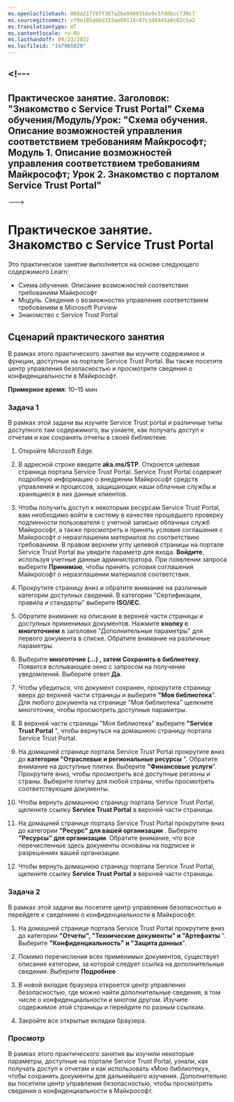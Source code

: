 ```yaml
---
ms.openlocfilehash: 068a2177077367a2be9400316e9c5fddbcc739c7
ms.sourcegitcommit: cf0e185a6bd333ae09116c87c1d8445a8c02c5a2
ms.translationtype: HT
ms.contentlocale: ru-RU
ms.lasthandoff: 09/23/2022
ms.locfileid: "147965820"
---
```

<a name="---"></a><!---
---
Практическое занятие. Заголовок: "Знакомство с Service Trust Portal" Схема обучения/Модуль/Урок: "Схема обучения. Описание возможностей управления соответствием требованиям Майкрософт; Модуль 1. Описание возможностей управления соответствием требованиям Майкрософт; Урок 2. Знакомство с порталом Service Trust Portal"
---
--->

# <a name="lab-explore-the-service-trust-portal"></a>Практическое занятие. Знакомство с Service Trust Portal

Это практическое занятие выполняется на основе следующего содержимого Learn:

- Схема обучения. Описание возможностей соответствия требованиям Майкрософт
- Модуль. Сведения о возможностях управления соответствием требованиям в Microsoft Purview
- Знакомство с Service Trust Portal

## <a name="lab-scenario"></a>Сценарий практического занятия

В рамках этого практического занятия вы изучите содержимое и функции, доступные на портале Service Trust Portal. Вы также посетите центр управления безопасностью и просмотрите сведения о конфиденциальности в Майкрософт.

**Примерное время**: 10–15 мин

### <a name="task-1"></a>Задача 1

В рамках этой задачи вы изучите Service Trust portal и различные типы доступного там содержимого, вы узнаете, как получать доступ к отчетам и как сохранять отчеты в своей библиотеке.

1. Откройте Microsoft Edge.

1. В адресной строке введите **aka.ms/STP**. Откроется целевая страница портала Service Trust Portal. Service Trust Portal содержит подробную информацию о внедрении Майкрософт средств управления и процессов, защищающих наши облачные службы и хранящиеся в них данные клиентов.

1. Чтобы получить доступ к некоторым ресурсам Service Trust Portal, вам необходимо войти в систему в качестве прошедшего проверку подлинности пользователя с учетной записью облачных служб Майкрософт, а также просмотреть и принять условия соглашения с Майкрософт о неразглашении материалов по соответствию требованиям. В правом верхнем углу целевой страницы на портале Service Trust Portal вы увидите параметр для входа.  **Войдите**, используя учетные данные администратора. При появлении запроса выберите **Принимаю**, чтобы принять условия соглашения Майкрософт о неразглашении материалов соответствия.

1. Прокрутите страницу вниз и обратите внимание на различные категории доступных сведений. В категории "Сертификации, правила и стандарты" выберите **ISO/IEC**.

1. Обратите внимание на описание в верхней части страницы и доступных применимых документов.  Нажмите **кнопку с многоточием** в заголовке "Дополнительные параметры" для первого документа в списке.  Обратите внимание на различные параметры.

1. Выберите **многоточие (...) , затем Сохранить в библиотеку**.  Появится всплывающее окно с запросом на получение уведомлений. Выберите ответ **Да**.

1. Чтобы убедиться, что документ сохранен, прокрутите страницу вверх до верхней части страницы и выберите **"Моя библиотека**".  Для любого документа на странице "Моя библиотека" щелкните многоточие, чтобы просмотреть доступные параметры.

1. В верхней части страницы "Моя библиотека" выберите **"Service Trust Portal** ", чтобы вернуться на домашнюю страницу портала Service Trust Portal.

1. На домашней странице портала Service Trust Portal прокрутите вниз до **категории "Отраслевые и региональные ресурсы** ".  Обратите внимание на доступные плитки.  Выберите **"Финансовые услуги**".  Прокрутите вниз, чтобы просмотреть все доступные регионы и страны.  Выберите плитку для любой страны, чтобы просмотреть соответствующие документы.

1. Чтобы вернуть домашнюю страницу портала Service Trust Portal, щелкните ссылку **Service Trust Portal** в верхней части страницы.

1. На домашней странице портала Service Trust Portal прокрутите вниз до категории **"Ресурс" для вашей организации** . Выберите **"Ресурсы" для организации**.  Обратите внимание, что все перечисленные здесь документы основаны на подписке и разрешениях вашей организации.

1. Чтобы вернуть домашнюю страницу портала Service Trust Portal, щелкните ссылку **Service Trust Portal** в верхней части страницы.

### <a name="task-2"></a>Задача 2

В рамках этой задачи вы посетите центр управления безопасностью и перейдете к сведениям о конфиденциальности в Майкрософт.

1. На домашней странице портала Service Trust Portal прокрутите вниз до категории **"Отчеты", "Технические документы" и "Артефакты** ". Выберите **"Конфиденциальность" и "Защита данных**".  

1. Помимо перечисления всех применимых документов, существует описание категории, за которой следует ссылка на дополнительные сведения.  Выберите **Подробнее**

1. В новой вкладке браузера откроется центр управления безопасностью, где можно найти дополнительные сведения, в том числе о конфиденциальности и многом другом. Изучите содержимое этой страницы и перейдите по разным ссылкам.

1. Закройте все открытые вкладки браузера.

### <a name="review"></a>Просмотр

В рамках этого практического занятия вы изучили некоторые параметры, доступные на портале Service Trust Portal, узнали, как получать доступ к отчетам и как использовать «Мою библиотеку», чтобы сохранять документы для дальнейшего изучения.  Дополнительно вы посетили центр управления безопасностью, чтобы просмотреть сведения о конфиденциальности в Майкрософт.
